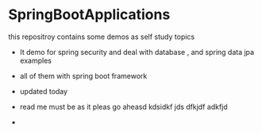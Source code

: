 # SpringBootApplications

this repositroy contains some demos as self study topics 

* It demo for spring security and deal with database , and spring data jpa examples 
* all of them with spring boot framework 

* updated today 
* read me must be as it 
pleas go aheasd 
kdsidkf jds
 dfkjdf
  adkfjd
  
* 
